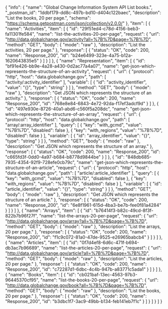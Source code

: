 {
  "info": {
    "name": "Global Change Information System API List books.",
    "_postman_id": "1ddbf179-dd8c-497b-bd10-d404c122baec",
    "description": "List the books, 20 per page.",
    "schema": "https://schema.getpostman.com/json/collection/v2.0.0/"
  },
  "item": [
    {
      "name": "Activities",
      "item": [
        {
          "id": "29f51ed4-c78d-4156-beb3-fa11301fe584",
          "name": "list-the-activities-20-per-page",
          "request": {
            "url": "http://data.globalchange.gov/activity?all=%7B%7D&page=%7B%7D",
            "method": "GET",
            "body": {
              "mode": "raw"
            },
            "description": "List the activities, 20 per page."
          },
          "response": [
            {
              "status": "OK",
              "code": 200,
              "name": "Response_200",
              "id": "b24e6499-323e-4a75-b12a-1620643835e5"
            }
          ]
        }
      ]
    },
    {
      "name": "Representation",
      "item": [
        {
          "id": "bf91e426-bb9e-4a28-a430-0d2ac77a4a07",
          "name": "get-json-which-represents-the-structure-of-an-activity",
          "request": {
            "url": {
              "protocol": "http",
              "host": "data.globalchange.gov",
              "path": [
                "activity/:activity_identifier"
              ],
              "variable": [
                {
                  "id": "activity_identifier",
                  "value": "{}",
                  "type": "string"
                }
              ]
            },
            "method": "GET",
            "body": {
              "mode": "raw"
            },
            "description": "Get JSON which represents the structure of an activity."
          },
          "response": [
            {
              "status": "OK",
              "code": 200,
              "name": "Response_200",
              "id": "768e8e84-6843-4e72-92da-f17ef3adcf9d"
            }
          ]
        },
        {
          "id": "497e930e-8726-40a1-abd6-c560f5a208dc",
          "name": "get-json-which-represents-the-structure-of-an-array",
          "request": {
            "url": {
              "protocol": "http",
              "host": "data.globalchange.gov",
              "path": [
                "array/:array_identifier"
              ],
              "query": [
                {
                  "key": "with_gcmd",
                  "value": "%7B%7D",
                  "disabled": false
                },
                {
                  "key": "with_regions",
                  "value": "%7B%7D",
                  "disabled": false
                }
              ],
              "variable": [
                {
                  "id": "array_identifier",
                  "value": "{}",
                  "type": "string"
                }
              ]
            },
            "method": "GET",
            "body": {
              "mode": "raw"
            },
            "description": "Get JSON which represents the structure of an array."
          },
          "response": [
            {
              "status": "OK",
              "code": 200,
              "name": "Response_200",
              "id": "c665fd3f-0dd0-4a97-b684-b8778d9844be"
            }
          ]
        },
        {
          "id": "848db685-7935-4354-92f9-728efe0cb79c",
          "name": "get-json-which-represents-the-structure-of-an-article",
          "request": {
            "url": {
              "protocol": "http",
              "host": "data.globalchange.gov",
              "path": [
                "article/:article_identifier"
              ],
              "query": [
                {
                  "key": "with_gcmd",
                  "value": "%7B%7D",
                  "disabled": false
                },
                {
                  "key": "with_regions",
                  "value": "%7B%7D",
                  "disabled": false
                }
              ],
              "variable": [
                {
                  "id": "article_identifier",
                  "value": "{}",
                  "type": "string"
                }
              ]
            },
            "method": "GET",
            "body": {
              "mode": "raw"
            },
            "description": "Get JSON which represents the structure of an article."
          },
          "response": [
            {
              "status": "OK",
              "code": 200,
              "name": "Response_200",
              "id": "6e8f1961-615d-4ba3-be7b-fee0f81a4284"
            }
          ]
        }
      ]
    },
    {
      "name": "Arrays",
      "item": [
        {
          "id": "b76414f3-b82c-49cd-8f3f-822b7b96f27f",
          "name": "list-the-arrays-20-per-page",
          "request": {
            "url": "http://data.globalchange.gov/array?all=%7B%7D&page=%7B%7D",
            "method": "GET",
            "body": {
              "mode": "raw"
            },
            "description": "List the arrays, 20 per page."
          },
          "response": [
            {
              "status": "OK",
              "code": 200,
              "name": "Response_200",
              "id": "f1c9c072-81a0-47de-9525-e26965babcb4"
            }
          ]
        }
      ]
    },
    {
      "name": "Articles",
      "item": [
        {
          "id": "0f7d4ef8-6d6c-471f-b694-db3ac7b96689",
          "name": "list-the-articles-20-per-page",
          "request": {
            "url": "http://data.globalchange.gov/article?all=%7B%7D&page=%7B%7D",
            "method": "GET",
            "body": {
              "mode": "raw"
            },
            "description": "List the articles, 20 per page."
          },
          "response": [
            {
              "status": "OK",
              "code": 200,
              "name": "Response_200",
              "id": "c72287d1-6dbc-4c4b-947b-a83771c5ada1"
            }
          ]
        }
      ]
    },
    {
      "name": "Books",
      "item": [
        {
          "id": "cb021baf-13ec-4563-97b3-96445370cf95",
          "name": "list-the-books-20-per-page",
          "request": {
            "url": "http://data.globalchange.gov/book?all=%7B%7D&page=%7B%7D",
            "method": "GET",
            "body": {
              "mode": "raw"
            },
            "description": "List the books, 20 per page."
          },
          "response": [
            {
              "status": "OK",
              "code": 200,
              "name": "Response_200",
              "id": "b3dbc1f7-3ac9-49bb-b134-feb141eb7f1c"
            }
          ]
        }
      ]
    }
  ]
}